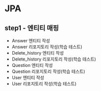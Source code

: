 # JPA

## step1 - 엔티티 매핑
* Answer 엔티티 작성
* Answer 리포지토리 작성(학습 테스트)
* Delete_history 엔티티 작성
* Delete_history 리포지토리 작성(학습 테스트)
* Question 엔티티 작성
* Question 리포지토리 작성(학습 테스트)
* User 엔티티 작성
* User 리포지토리 작성(학습 테스트)